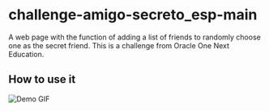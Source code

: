 # challenge-amigo-secreto_esp-main
A web page with the function of adding a list of friends to randomly choose one as the secret friend. This is a challenge from Oracle One Next Education.


## How to use it
![Demo GIF](assests/Demo.gif)
